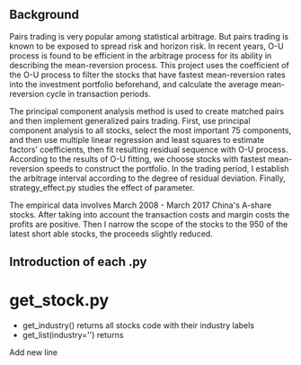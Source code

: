 ## Background
Pairs trading is very popular among statistical arbitrage. But pairs trading is known to be exposed to spread risk and horizon risk. In recent years, O-U process is found to be efficient in the arbitrage process for its ability in describing the mean-reversion process. This project uses the coefficient of the O-U process to filter the stocks that have fastest mean-reversion rates into the investment portfolio beforehand, and calculate the average mean-reversion cycle in transaction periods. 

The principal component analysis method is used to create matched pairs and then implement generalized pairs trading. First, use principal component analysis to all stocks, select the most important 75 components, and then use multiple linear regression and least squares to estimate factors’ coefficients, then fit resulting residual sequence with O-U process. According to the results of O-U fitting, we choose stocks with fastest mean-reversion speeds to construct the portfolio. In the trading period, I establish the arbitrage interval according to the degree of residual deviation. Finally, strategy_effect.py studies the effect of parameter.

The empirical data involves March 2008 - March 2017 China's A-share stocks. After taking into account the transaction costs and margin costs the profits are positive. Then I narrow the scope of the stocks to the 950 of the latest short able stocks, the proceeds slightly reduced. 


## Introduction of each .py
# get_stock.py
  - get_industry()
    returns all stocks code with their industry labels
  - get_list(industry='')
    returns 


Add new line
